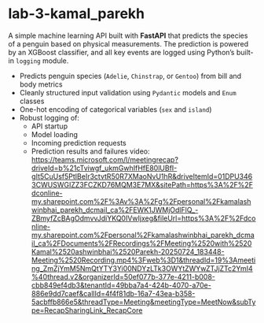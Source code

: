 # lab-3-kamal_parekh

A simple machine learning API built with **FastAPI** that predicts the species of a penguin based on physical measurements. The prediction is powered by an XGBoost classifier, and all key events are logged using Python’s built-in `logging` module.


- Predicts penguin species (`Adelie`, `Chinstrap`, or `Gentoo`) from bill and body metrics
- Cleanly structured input validation using `Pydantic` models and `Enum` classes
- One-hot encoding of categorical variables (`sex` and `island`)
- Robust logging of:
  - API startup
  - Model loading
  - Incoming prediction requests
  - Prediction results and failures
 video: 
  https://teams.microsoft.com/l/meetingrecap?driveId=b%21cTviwgf_ukmGwhIfHfE80lUBfI-gIt5CuUsf5PtIBeIr3ctvtR50R7XMaoNvU1hR&driveItemId=01DPU3463CWUSWGIZZ3FCZKD76MQM3E7MX&sitePath=https%3A%2F%2Fdconline-my.sharepoint.com%2F%3Av%3A%2Fg%2Fpersonal%2Fkamalashwinbhai_parekh_dcmail_ca%2FEWK1JWMjOdlFlQ_-ZBmyfZcBAgOdmvvJdiYKQ0IVwIjxeg&fileUrl=https%3A%2F%2Fdconline-my.sharepoint.com%2Fpersonal%2Fkamalashwinbhai_parekh_dcmail_ca%2FDocuments%2FRecordings%2FMeeting%2520with%2520Kamal%2520ashwinbhai%2520Parekh-20250724_183448-Meeting%2520Recording.mp4%3Fweb%3D1&threadId=19%3Ameeting_ZmZjYmM5NmQtYTY3Yi00NDYzLTk3OWYtZWYwZTJjZTc2YmI4%40thread.v2&organizerId=50ef077b-377e-4211-b008-cbb849ef4db3&tenantId=49bba7a4-424b-4070-a70e-886e9dd7caef&callId=4f4f81db-16a7-43ea-b358-5acbffb866e5&threadType=Meeting&meetingType=MeetNow&subType=RecapSharingLink_RecapCore
